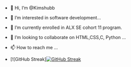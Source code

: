 - 👋 Hi, I’m @Kimshubb
- 👀 I’m interested in software development...
- 🌱 I’m currently enrolled in ALX SE cohort 11 program.
- 💞️ I’m looking to collaborate on HTML,CSS,C, Python  ...
- 📫 How to reach me ...


- [![GitHub Streak][![GitHub Streak](https://streak-stats.demolab.com?user=Kimshubb&theme=vue-dark)](https://git.io/streak-stats)

<!---
Kimshubb/Kimshubb is a ✨ special ✨ repository because its `README.md` (this file) appears on your GitHub profile.
You can click the Preview link to take a look at your changes.
--->
